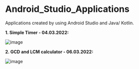# Android_Studio_Applications
Applications created by using Android Studio and Java/ Kotlin.

**1. Simple Timer - 04.03.2022:**

![image](https://user-images.githubusercontent.com/72278818/156674404-f4e85a9c-a9d5-4ff2-83c6-6ebb4b5f2ed2.png)

**2. GCD and LCM calculator - 06.03.2022:**

![image](https://user-images.githubusercontent.com/72278818/156904827-cea19568-59f7-4b31-9d21-a571cd328c47.png)
